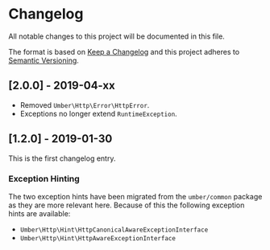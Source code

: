 # Changelog
All notable changes to this project will be documented in this file.

The format is based on [Keep a Changelog](http://keepachangelog.com/en/1.0.0/)
and this project adheres to [Semantic Versioning](http://semver.org/spec/v2.0.0.html).

## [2.0.0] - 2019-04-xx

- Removed `Umber\Http\Error\HttpError`.
- Exceptions no longer extend `RuntimeException`.

## [1.2.0] - 2019-01-30

This is the first changelog entry.

### Exception Hinting

The two exception hints have been migrated from the `umber/common` package as they are more relevant here.
Because of this the following exception hints are available:

* `Umber\Http\Hint\HttpCanonicalAwareExceptionInterface`
* `Umber\Http\Hint\HttpAwareExceptionInterface`
